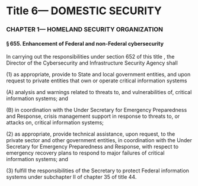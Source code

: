 
# Title 6— DOMESTIC SECURITY
### CHAPTER 1— HOMELAND SECURITY ORGANIZATION
#### § 655. Enhancement of Federal and non-Federal cybersecurity

In carrying out the responsibilities under section 652 of this title , the Director of the Cybersecurity and Infrastructure Security Agency shall

(1) as appropriate, provide to State and local government entities, and upon request to private entities that own or operate critical information systems

(A) analysis and warnings related to threats to, and vulnerabilities of, critical information systems; and

(B) in coordination with the Under Secretary for Emergency Preparedness and Response, crisis management support in response to threats to, or attacks on, critical information systems;

(2) as appropriate, provide technical assistance, upon request, to the private sector and other government entities, in coordination with the Under Secretary for Emergency Preparedness and Response, with respect to emergency recovery plans to respond to major failures of critical information systems; and

(3) fulfill the responsibilities of the Secretary to protect Federal information systems under subchapter II of chapter 35 of title 44.
